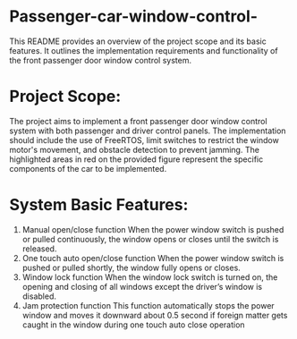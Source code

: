 # Passenger-car-window-control-

This README provides an overview of the project scope and its basic features. It outlines the implementation requirements and functionality of the front passenger door window control system.

# Project Scope:
The project aims to implement a front passenger door window control system with both passenger and driver control panels. The implementation should include the use of FreeRTOS, limit switches to restrict the window motor's movement, and obstacle detection to prevent jamming. The highlighted areas in red on the provided figure represent the specific components of the car to be implemented.

# System Basic Features:

1. Manual open/close function
When the power window switch is pushed or pulled
continuously, the window opens or closes until the switch
is released.
2. One touch auto open/close function
When the power window switch is pushed or pulled
shortly, the window fully opens or closes.
3. Window lock function
When the window lock switch is turned on, the opening and closing of
all windows except the driver’s window is disabled.
4. Jam protection function
This function automatically stops the power window and moves it
downward about 0.5 second if foreign matter gets caught in the
window during one touch auto close operation
